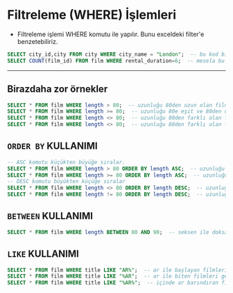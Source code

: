 # Filtreleme (WHERE) İşlemleri

- Filtreleme işlemi WHERE komutu ile yapılır. Bunu exceldeki filter'e benzetebiliriz.

```sql
SELECT city_id,city FROM city WHERE city_name = "London";  -- bu kod bize city tablosun içerisinde şehir adı London olan şehirlerin id ve şehir adını göre bir filtreleme işlemi yapar.
SELECT COUNT(film_id) FROM film WHERE rental_duration=6;  -- mesela bu kodda film tablosunda kiralama süresi 6 olanların id'lerini çekerek kaç tane olduğunu görebiliriz.
```

---

## Birazdaha zor örnekler

```sql
SELECT * FROM film WHERE length > 80;  -- uzunluğu 80den uzun olan filmler
SELECT * FROM film WHERE length >= 80;  -- uzunluğu 80e eşit ve 80den uzun olan filmler
SELECT * FROM film WHERE length <> 80;  -- uzunluğu 80den farklı olan filmler
SELECT * FROM film WHERE length <> 80;  -- uzunluğu 80den farklı olan filmler
```

## `ORDER BY` KULLANIMI

```sql
-- ASC komutu küçükten büyüğe sıralar.
SELECT * FROM film WHERE length > 80 ORDER BY length ASC;  -- uzunluğu 80den uzun olan filmler
SELECT * FROM film WHERE length >= 80 ORDER BY length ASC;  -- uzunluğu 80e eşit ve 80den uzun olan filmler
-- DESC komutu büyükten küçüğe sıralar
SELECT * FROM film WHERE length <> 80 ORDER BY length DESC;  -- uzunluğu 80den farklı olan filmler
SELECT * FROM film WHERE length != 80 ORDER BY length DESC;  -- uzunluğu 80den farklı olan filmler
```

## `BETWEEN` KULLANIMI

```sql
SELECT * FROM film WHERE length BETWEEN 80 AND 90;  -- seksen ile doksan arasındaki uzunluklları getirir.
```

## `LIKE` KULLANIMI

````sql
SELECT * FROM film WHERE title LIKE "AR%";  -- ar ile başlayan filmleri getirir.
SELECT * FROM film WHERE title LIKE "%AR";  -- ar ile biten filmleri getirir.
SELECT * FROM film WHERE title LIKE "%AR%";  -- içinde ar barındıran filmler.```
````
